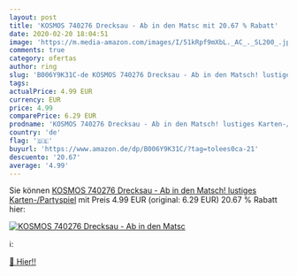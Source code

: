 ```yaml
---
layout: post
title: 'KOSMOS 740276 Drecksau - Ab in den Matsc mit 20.67 % Rabatt'
date: 2020-02-20 18:04:51
image: 'https://m.media-amazon.com/images/I/51kRpf9mXbL._AC_._SL200_.jpg'
comments: true
category: ofertas
author: ring
slug: 'B006Y9K31C-de KOSMOS 740276 Drecksau - Ab in den Matsch! lustiges...'
tags: 
actualPrice: 4.99 EUR
currency: EUR
price: 4.99
comparePrice: 6.29 EUR
prodname: 'KOSMOS 740276 Drecksau - Ab in den Matsch! lustiges Karten-/Partyspiel'
country: 'de'
flag: '🇩🇪'
buyurl: 'https://www.amazon.de/dp/B006Y9K31C/?tag=tolees0ca-21'
descuento: '20.67'
average: '4.99'
---
```


Sie können [KOSMOS 740276 Drecksau - Ab in den Matsch! lustiges Karten-/Partyspiel](https://www.amazon.de/dp/B006Y9K31C/?tag=tolees0ca-21) mit Preis 4.99 EUR (original: 6.29 EUR) 20.67 % Rabatt hier:

[![KOSMOS 740276 Drecksau - Ab in den Matsc](https://m.media-amazon.com/images/I/51kRpf9mXbL._AC_._SL200_.jpg)](https://www.amazon.de/dp/B006Y9K31C/?tag=tolees0ca-21)

ℹ️:


[🛒 Hier!!](https://www.amazon.de/dp/B006Y9K31C/?tag=tolees0ca-21)
